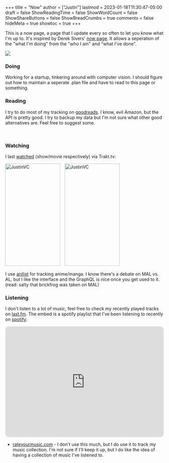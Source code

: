 +++
title = "Now"
author = ["Justin"]
lastmod = 2023-01-18T11:30:47-05:00
draft = false
ShowReadingTime = false
ShowWordCount = false
ShowShareButtons = false
ShowBreadCrumbs = true
comments = false
hideMeta = true
showtoc = true
+++

This is a now page, a page that I update every so often to let you know what I'm up to. It's inspired by Derek Sivers' [now page](https://sive.rs/nowff). It allows a seperation of the "what I'm doing" from the "who I am" and "what I've done".

<img src="https://discord.c99.nl/widget/theme-3/1077750615045836835.png"></img>

### Doing

Working for a startup, tinkering around with computer vision. I should figure out how to maintain a seperate .plan file and have to read to this page or something.

### Reading

I try to do most of my tracking on [goodreads](https://www.goodreads.com/brickfrog). I know, evil Amazon, but the API is pretty good. I try to backup my data but I'm not sure what other good alternatives are. Feel free to suggest some.

<div class="now-content-box">
<script src="https://www.goodreads.com/review/grid_widget/46714580.Justin's%20bookshelf:%20currently-reading?cover_size=medium&hide_link=true&hide_title=true&num_books=25&order=d&shelf=currently-reading&sort=date_read&widget_id=1674169459" type="text/javascript"></script>
</div><br>

### Watching

I last [watched](trakt.tv/users/justinvc) (show/movie respectively) via Trakt.tv:

<div name="movie_container">
<img width="175" height="325" alt="JustinVC" src="https://widgets.trakt.tv/users/8eddcd2112f27c92ab4c9835efb9c787/watched/poster@2x.jpg?type=episode" />
<img width="175" height="325" alt="JustinVC" src="https://widgets.trakt.tv/users/8eddcd2112f27c92ab4c9835efb9c787/watched/poster@2x.jpg?type=movie" />
</div>

I use [anilist](https://anilist.co/user/brickfrog/) for tracking anime/manga. I
know there's a debate on MAL vs. AL, but I like the interface and the GraphQL is nice
once you get used to it. (read: salty that brickfrog was taken on MAL)

<script src="/js/anilist-card.js"></script>
<div id="anilist-card-container"></div>

### Listening

I don't listen to a lot of music, feel free to check my recently played tracks on [last.fm](https://www.last.fm/user/justinvc). The embed is a spotify playlist that I've been listening to recently on [spotify](https://open.spotify.com/user/1cvou29st17ac3qu1hzhnq7fw?si=9f1a873775c44bb6):

<iframe style="border-radius:12px" src="https://open.spotify.com/embed/playlist/7B59KOR8L74iH5La7ZrntW?utm_source=generator&theme=0" width="100%" height="352" frameBorder="0" allowfullscreen="" allow="autoplay; clipboard-write; encrypted-media; fullscreen; picture-in-picture" loading="lazy"></iframe>

- [rateyourmusic.com](https://rateyourmusic.com/~justinvc) - I don't use this much, but I do use it to track my music collection. I'm not sure if I'll keep it up, but I do like the idea of having a collection of music I've listened to.

<style>

img {
          display: inline-block;
          margin-right: 10px;
          align-items: center;
}

</style>
